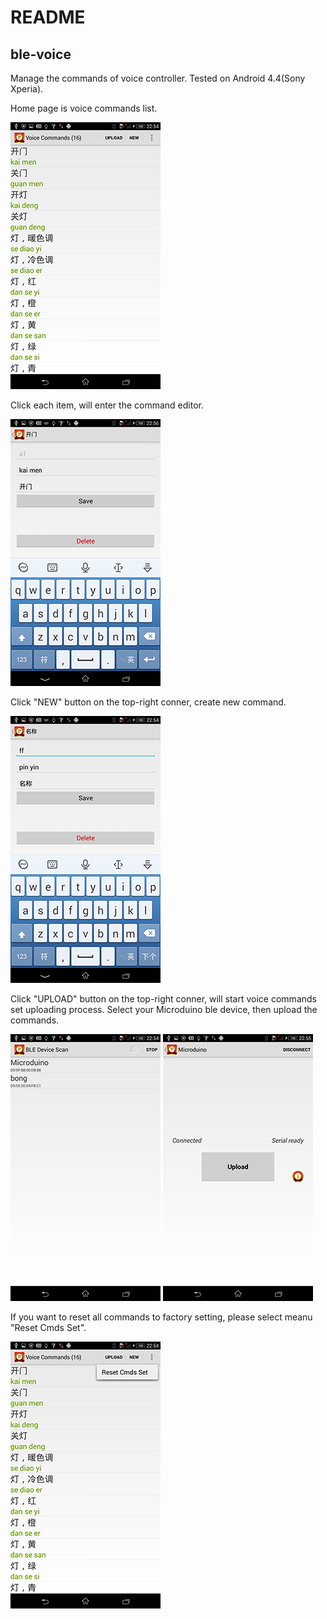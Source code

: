 # README

## ble-voice

Manage the commands of voice controller.
Tested on Android 4.4(Sony Xperia).

Home page is voice commands list. 

![](docs/ble-voice-1.png)

Click each item, will enter the command editor.

![](docs/ble-voice-2.png)

Click "NEW" button on the top-right conner, create new command.

![](docs/ble-voice-3.png)

Click "UPLOAD" button on the top-right conner, will start voice commands set uploading process. Select your Microduino ble device, then upload the commands.

![](docs/ble-voice-4.png)
![](docs/ble-voice-5.png)

If you want to reset all commands to factory setting, please select meanu "Reset Cmds Set". 

![](docs/ble-voice-6.png)
